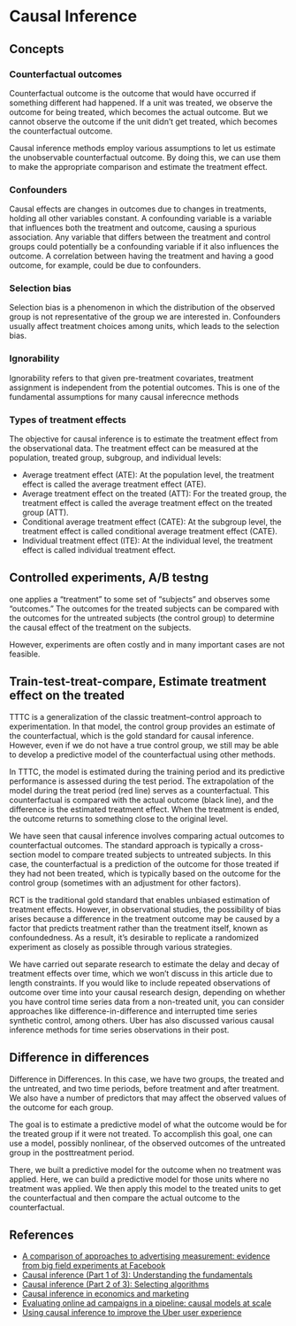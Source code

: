 # Causal Inference


## Concepts

### Counterfactual outcomes
Counterfactual outcome is the outcome that would have occurred if something different had happened. If a unit was treated, we observe the outcome for being treated, which becomes the actual outcome. But we cannot observe the outcome if the unit didn’t get treated, which becomes the counterfactual outcome.

Causal inference methods employ various assumptions to let us estimate the unobservable counterfactual outcome. By doing this, we can use them to make the appropriate comparison and estimate the treatment effect.

### Confounders
Causal effects are changes in outcomes due to changes in treatments, holding all other variables constant. A confounding variable is a variable that influences both the treatment and outcome, causing a spurious association. Any variable that differs between the treatment and control groups could potentially be a confounding variable if it also influences the outcome. A correlation between having the treatment and having a good outcome, for example, could be due to confounders.

### Selection bias
Selection bias is a phenomenon in which the distribution of the observed group is not representative of the group we are interested in. Confounders usually affect treatment choices among units, which leads to the selection bias. 

### Ignorability
Ignorability refers to that given pre-treatment covariates, treatment assignment is independent from the potential outcomes. This is one of the fundamental assumptions for many causal inferecnce methods

### Types of treatment effects
The objective for causal inference is to estimate the treatment effect from the observational data. The treatment effect can be measured at the population, treated group, subgroup, and individual levels: 
* Average treatment effect (ATE): At the population level, the treatment effect is called the average treatment effect (ATE).
* Average treatment effect on the treated (ATT): For the treated group, the treatment effect is called the average treatment effect on the treated group (ATT).
* Conditional average treatment effect (CATE): At the subgroup level, the treatment effect is called conditional average treatment effect (CATE).
* Individual treatment effect (ITE): At the individual level, the treatment effect is called individual treatment effect.


## Controlled experiments, A/B testng

one applies a “treatment” to
some set of “subjects” and observes some “outcomes.” The
outcomes for the treated subjects can be compared with the
outcomes for the untreated subjects (the control group) to determine the causal effect of the treatment on the subjects.

However, experiments are often costly and in many important
cases are not feasible.

## Train-test-treat-compare, Estimate treatment effect on the treated

TTTC is a generalization of the classic treatment–control
approach to experimentation. In that model, the control group provides an estimate of the counterfactual, which is the gold
standard for causal inference. However, even if we do not have a
true control group, we still may be able to develop a predictive
model of the counterfactual using other methods. 

In TTTC, the model is estimated during the training
period and its predictive performance is assessed during the test period. The
extrapolation of the model during the treat period (red line) serves as a
counterfactual. This counterfactual is compared with the actual outcome (black
line), and the difference is the estimated treatment effect. When the treatment is ended, the outcome returns to something close to the original level.

We have seen that causal inference involves comparing actual
outcomes to counterfactual outcomes. The standard approach is
typically a cross-section model to compare treated subjects to
untreated subjects. In this case, the counterfactual is a prediction
of the outcome for those treated if they had not been treated,
which is typically based on the outcome for the control group
(sometimes with an adjustment for other factors).


 RCT is the traditional gold standard that enables unbiased estimation of treatment effects. However, in observational studies, the possibility of bias arises because a difference in the treatment outcome may be caused by a factor that predicts treatment rather than the treatment itself, known as confoundedness. As a result, it’s desirable to replicate a randomized experiment as closely as possible through various strategies.


 We have carried out separate research to estimate the delay and decay of treatment effects over time, which we won’t discuss in this article due to length constraints. If you would like to include repeated observations of outcome over time into your causal research design, depending on whether you have control time series data from a non-treated unit, you can consider approaches like difference-in-difference and interrupted time series synthetic control, among others. Uber has also discussed various causal inference methods for time series observations in their post.





## Difference in differences

Difference in Differences. In this case, we have two groups, the treated and the untreated, and two time periods, before treatment and after treatment. We also have a number of predictors that may affect the observed values of the outcome for each group. 


The goal is to estimate a predictive model of what the outcome would be for the treated group if it were not treated. To accomplish this goal, one can use a model, possibly nonlinear, of the observed outcomes of the untreated group in the posttreatment period.

 There, we
built a predictive model for the outcome when no treatment was
applied. Here, we can build a predictive model for those units
where no treatment was applied. We then apply this model to the
treated units to get the counterfactual and then compare the
actual outcome to the counterfactual.



## References
* [A comparison of approaches to advertising measurement: evidence from big field experiments at Facebook](https://www.kellogg.northwestern.edu/faculty/gordon_b/files/fb_comparison.pdf)
* [Causal inference (Part 1 of 3): Understanding the fundamentals](https://medium.com/data-science-at-microsoft/causal-inference-part-1-of-3-understanding-the-fundamentals-816f4723e54a)
* [Causal inference (Part 2 of 3): Selecting algorithms](https://medium.com/data-science-at-microsoft/causal-inference-part-2-of-3-selecting-algorithms-a966f8228a2d)
* [Causal inference in economics and marketing](https://www.pnas.org/content/pnas/113/27/7310.full.pdf)
* [Evaluating online ad campaigns in a pipeline: causal models at scale](https://static.googleusercontent.com/media/research.google.com/en//pubs/archive/36552.pdf)
* [Using causal inference to improve the Uber user experience](https://eng.uber.com/causal-inference-at-uber/)

